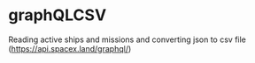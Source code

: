 # graphQLCSV
Reading active ships and missions and converting json to csv file (https://api.spacex.land/graphql/)
